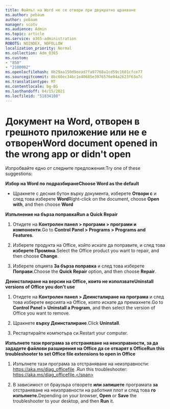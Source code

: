 ```yaml
---
title: Файлът на Word не се отвори при двукратно щракване
ms.author: pebaum
author: pebaum
manager: scotv
ms.audience: Admin
ms.topic: article
ms.service: o365-administration
ROBOTS: NOINDEX, NOFOLLOW
localization_priority: Normal
ms.collection: Adm_O365
ms.custom:
- "850"
- "2100002"
ms.openlocfilehash: 0b29aa150d9eead7fa97768a1cd59c1601cfce77
ms.sourcegitcommit: 8bc60ec34bc1e40685e3976576e04a2623f63a7c
ms.translationtype: MT
ms.contentlocale: bg-BG
ms.lasthandoff: 04/15/2021
ms.locfileid: "51834108"
---
```

# <a name="word-document-opened-in-the-wrong-app-or-didnt-open"></a><span data-ttu-id="4ea1c-102">Документ на Word, отворен в грешното приложение или не е отворен</span><span class="sxs-lookup"><span data-stu-id="4ea1c-102">Word document opened in the wrong app or didn't open</span></span>

<span data-ttu-id="4ea1c-103">Изпробвайте едно от следните предложения:</span><span class="sxs-lookup"><span data-stu-id="4ea1c-103">Try one of these suggestions:</span></span>

<span data-ttu-id="4ea1c-104">**Избор на Word по подразбиране**</span><span class="sxs-lookup"><span data-stu-id="4ea1c-104">**Choose Word as the default**</span></span>

- <span data-ttu-id="4ea1c-105">Щракнете с десния бутон върху документа, изберете **Отвори с** и след това изберете **Word**</span><span class="sxs-lookup"><span data-stu-id="4ea1c-105">Right-click on the document, choose **Open with**, and then choose **Word**</span></span>

<span data-ttu-id="4ea1c-106">**Изпълнение на бърза поправка**</span><span class="sxs-lookup"><span data-stu-id="4ea1c-106">**Run a Quick Repair**</span></span>

1. <span data-ttu-id="4ea1c-107">Отидете на **Контролен панел > програми > програми и компоненти**.</span><span class="sxs-lookup"><span data-stu-id="4ea1c-107">Go to **Control Panel > Programs > Programs and Features**.</span></span>

2. <span data-ttu-id="4ea1c-108">Изберете продукта на Office, който искате да поправите, и след това **изберете Промяна**.</span><span class="sxs-lookup"><span data-stu-id="4ea1c-108">Select the Office product you want to repair, and then choose **Change**.</span></span>

3. <span data-ttu-id="4ea1c-109">Изберете опцията **За бърза поправка** и след това изберете **Поправи**.</span><span class="sxs-lookup"><span data-stu-id="4ea1c-109">Choose the **Quick Repair** option, and then choose **Repair**.</span></span>

<span data-ttu-id="4ea1c-110">**Деинсталиране на версии на Office, които не използвате**</span><span class="sxs-lookup"><span data-stu-id="4ea1c-110">**Uninstall versions of Office you don't use**</span></span>

1. <span data-ttu-id="4ea1c-111">Отидете на **Контролен панел > Деинсталиране на програма** и след това изберете версията на Office, която искате да премахнете.</span><span class="sxs-lookup"><span data-stu-id="4ea1c-111">Go to **Control Panel > Uninstall a Program**, and then select the version of Office you want to remove.</span></span>

2. <span data-ttu-id="4ea1c-112">Щракнете **върху Деинсталиране**.</span><span class="sxs-lookup"><span data-stu-id="4ea1c-112">Click **Uninstall**.</span></span>

3. <span data-ttu-id="4ea1c-113">Рестартирайте компютъра си.</span><span class="sxs-lookup"><span data-stu-id="4ea1c-113">Restart your computer.</span></span>

<span data-ttu-id="4ea1c-114">**Изпълнете тази програма за отстраняване на неизправности, за да зададете файлови разширения на Office да се отварят в Office**</span><span class="sxs-lookup"><span data-stu-id="4ea1c-114">**Run this troubleshooter to set Office file extensions to open in Office**</span></span>

1. <span data-ttu-id="4ea1c-115">Изпълнете тази програма за отстраняване на неизправности: https://aka.ms/diag_officefile .</span><span class="sxs-lookup"><span data-stu-id="4ea1c-115">Run this troubleshooter: https://aka.ms/diag_officefile.</span></span>

2. <span data-ttu-id="4ea1c-116">В зависимост от браузъра отворете **или запишете** програмата **за** отстраняване на неизправности на работния плот и след това **го изпълнете.**</span><span class="sxs-lookup"><span data-stu-id="4ea1c-116">Depending on your browser, **Open** or **Save** the troubleshooter to your desktop, and then **Run** it.</span></span>
